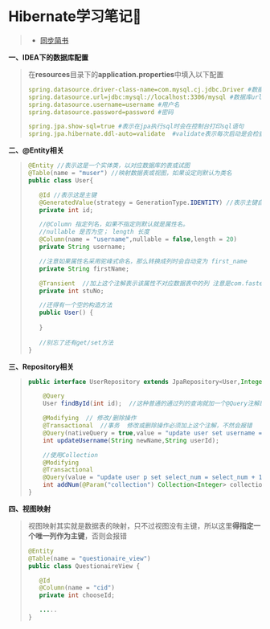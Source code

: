# Hibernate学习笔记:blue_heart:  
> * [同步简书](https://www.jianshu.com/p/49413ca6ac19)  
  
**一、IDEA下的数据库配置**
> 在**resources**目录下的**application.properties**中填入以下配置  
> ```yml
> spring.datasource.driver-class-name=com.mysql.cj.jdbc.Driver #数据库驱动  
> spring.datasource.url=jdbc:mysql://localhost:3306/mysql #数据库url  
> spring.datasource.username=username #用户名  
> spring.datasource.password=password #密码  
> 
> spring.jpa.show-sql=true #表示在jpa执行sql时会在控制台打印sql语句  
> spring.jpa.hibernate.ddl-auto=validate  #validate表示每次启动是会检查entity类中的注解与数据表是否匹配  另一个参数是update，表示每次启动更新数据表
> ```
**二、@Entity相关**   
> ```java
> @Entity //表示这是一个实体类，以对应数据库的表或试图  
> @Table(name = "muser") //映射数据表或视图，如果设定则默认为类名  
> public class User{
> 
>    @Id //表示这是主键  
>    @GeneratedValue(strategy = GenerationType.IDENTITY) //表示主键自增  
>    private int id;
> 
>    //@Column 指定列名，如果不指定则默认就是属性名。
>    //nullable 是否为空； length 长度
>    @Column(name = "username",nullable = false,length = 20)
>    private String username;
> 
>    //注意如果属性名采用驼峰式命名，那么转换成列时会自动变为 first_name
>    private String firstName;
> 
>    @Transient  //加上这个注解表示该属性不对应数据表中的列 注意是com.fasterxml.jackson.annotation.JsonProperty这个类  
>    private int stuNo;
> 
>    //还得有一个空的构造方法
>    public User() {
>   
>    }
>  
>    //别忘了还有get/set方法
> }
> ```  
**三、Repository相关**
> ```java
> public interface UserRepository extends JpaRepository<User,Integer> {
> 
>     @Query
>     User findById(int id);  //这种普通的通过列的查询就加一个@Query注解即可，如果连上了Database会有提示的。  
> 
>     @Modifying  // 修改/删除操作
>     @Transactional  //事务  修改或删除操作必须加上这个注解，不然会报错
>     @Query(nativeQuery = true,value = "update user set username = ? where id = ?") //nativeQuery = true 表示使用指定方言(mysql,oracle等)
>     int updateUsername(String newName,String userId);
> 
>     //使用Collection
>     @Modifying  
>     @Transactional  
>     @Query(value = "update user p set select_num = select_num + 1 where id in (:collection)",nativeQuery = true) //另一种指明参数的方法
>     int addNum(@Param("collection") Collection<Integer> collection); //这样就可以使用 in 了
> }
> ```
**四、视图映射**
> 视图映射其实就是数据表的映射，只不过视图没有主键，所以这里**得指定一个唯一列作为主键**，否则会报错  
>  ```java
> @Entity
> @Table(name = "questionaire_view")
> public class QuestionaireView {
> 
>     @Id
>     @Column(name = "cid")
>     private int chooseId;
>
>     .....
> }
> ```
